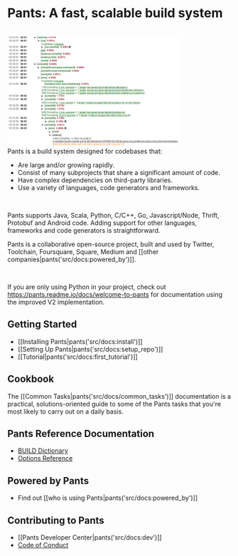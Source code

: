 Pants: A fast, scalable build system
====================================
<br/>

<a href="reporting_server.html">
<img class="index-report-server-page-img"
     src="images/report-server-page.png"
     alt="Pants Report Page"
     width="391px"
     height="246px" />
</a>

<br/>
Pants is a build system designed for codebases that:

+ Are large and/or growing rapidly.
+ Consist of many subprojects that share a significant amount of code.
+ Have complex dependencies on third-party libraries.
+ Use a variety of languages, code generators and frameworks.

<br/>

Pants supports Java, Scala, Python, C/C++, Go, Javascript/Node, Thrift, Protobuf and Android code.
Adding support for other languages, frameworks and code generators is straightforward.

<p class="index-intro-text"></p>

Pants is a collaborative open-source project, built and used by Twitter, Toolchain, Foursquare, Square,
Medium and [[other companies|pants('src/docs:powered_by')]].

<br/>

If you are only using Python in your project, check out https://pants.readme.io/docs/welcome-to-pants for documentation using the improved V2 implementation.

Getting Started
---------------

+ [[Installing Pants|pants('src/docs:install')]]
+ [[Setting Up Pants|pants('src/docs:setup_repo')]]
+ [[Tutorial|pants('src/docs:first_tutorial')]]

Cookbook
--------

The [[Common Tasks|pants('src/docs/common_tasks')]] documentation is a
practical, solutions-oriented guide to some of the Pants tasks that you're most
likely to carry out on a daily basis.

Pants Reference Documentation
-----------------------------

+ <a href="build_dictionary.html">BUILD Dictionary</a>
+ <a href="options_reference.html">Options Reference</a>

Powered by Pants
----------------

+ Find out [[who is using Pants|pants('src/docs:powered_by')]]

Contributing to Pants
---------------------

+ [[Pants Developer Center|pants('src/docs:dev')]]
+ [Code of Conduct](https://github.com/pantsbuild/pants/blob/master/CODE_OF_CONDUCT.md)
